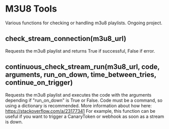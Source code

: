 # M3U8 Tools
Various functions for checking or handling m3u8 playlists. Ongoing project.

## check_stream_connection(m3u8_url)
Requests the m3u8 playlist and returns True if successful, False if error.

## continuous_check_stream_run(m3u8_url, code, arguments, run_on_down, time_between_tries, continue_on_trigger)

Requests the m3u8 playlist and executes the code with the arguments depending if "run_on_down" is True or False. Code must be a command, so using a dictionary is recommended. More information about how here: https://stackoverflow.com/a/23177341
For example, this function can be useful if you want to trigger a CanaryToken or webhook as soon as a stream is down. 

